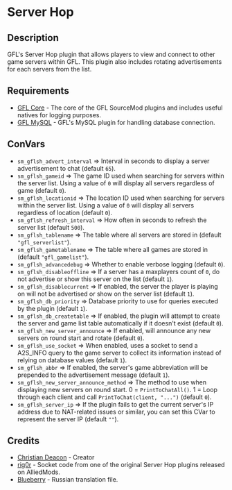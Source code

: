 # Server Hop
## Description
GFL's Server Hop plugin that allows players to view and connect to other game servers within GFL. This plugin also includes rotating advertisements for each servers from the list.

## Requirements
* [GFL Core](https://github.com/GFLClan/SM-Core) - The core of the GFL SourceMod plugins and includes useful natives for logging purposes.
* [GFL MySQL](https://github.com/GFLClan/SM-MySQL) - GFL's MySQL plugin for handling database connection.

## ConVars
* `sm_gflsh_advert_interval` => Interval in seconds to display a server advertisement to chat (default `65`).
* `sm_gflsh_gameid` => The game ID used when searching for servers within the server list. Using a value of `0` will display all servers regardless of game (default `0`).
* `sm_gflsh_locationid` => The location ID used when searching for servers within the server list. Using a value of `0` will display all servers regardless of location (default `0`).
* `sm_gflsh_refresh_interval` => How often in seconds to refresh the server list (default `500`).
* `sm_gflsh_tablename` => The table where all servers are stored in (default `"gfl_serverlist"`).
* `sm_gflsh_gametablename` => The table where all games are stored in (default `"gfl_gamelist"`).
* `sm_gflsh_advancedebug` => Whether to enable verbose logging (default `0`).
* `sm_gflsh_disableoffline` => If a server has a maxplayers count of `0`, do not advertise or show this server on the list (default `1`).
* `sm_gflsh_disablecurrent` => If enabled, the server the player is playing on will not be advertised or show on the server list (default `1`).
* `sm_gflsh_db_priority` => Database priority to use for queries executed by the plugin (default `1`).
* `sm_gflsh_db_createtable` => If enabled, the plugin will attempt to create the server and game list table automatically if it doesn't exist (default `0`).
* `sm_gflsh_new_server_announce` => If enabled, will announce any new servers on round start and rotate (default `0`).
* `sm_gflsh_use_socket` => When enabled, uses a socket to send a A2S_INFO query to the game server to collect its information instead of relying on database values (default `1`).
* `sm_gflsh_abbr` => If enabled, the server's game abbreviation will be prepended to the advertisement message (default `1`).
* `sm_gflsh_new_server_announce_method` => The method to use when displaying new servers on round start. 0 = `PrintToChatAll()`. 1 = Loop through each client and call `PrintToChat(client, "...")` (default `0`).
* `sm_gflsh_server_ip` => If the plugin fails to get the current server's IP address due to NAT-related issues or similar, you can set this CVar to represent the server IP (default `""`).

## Credits
* [Christian Deacon](https://www.linkedin.com/in/christian-deacon-902042186/) - Creator
* [rig0r](https://forums.alliedmods.net/member.php?u=66259) - Socket code from one of the original Server Hop plugins released on AlliedMods.
* [Blueberry](https://github.com/Blueberryy) - Russian translation file.